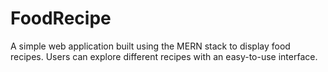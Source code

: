 # FoodRecipe
A simple web application built using the MERN stack to display food recipes. Users can explore different recipes with an easy-to-use interface.
